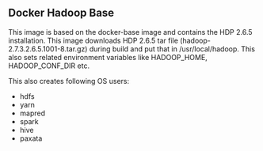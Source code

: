 ## Docker Hadoop Base
This image is based on the docker-base image and contains the HDP 2.6.5 installation. 
This image downloads HDP 2.6.5 tar file (hadoop-2.7.3.2.6.5.1001-8.tar.gz) during build and put that in /usr/local/hadoop. 
This also sets related environment variables like HADOOP_HOME, HADOOP_CONF_DIR etc.

This also creates following OS users:
* hdfs
* yarn
* mapred
* spark
* hive
* paxata